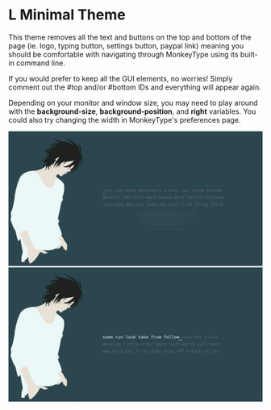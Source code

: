 # L Minimal Theme

This theme removes all the text and buttons on the top and bottom of the page (ie. logo, typing button, settings button, paypal link) meaning you should be comfortable with navigating through MonkeyType using its built-in command line.

If you would prefer to keep all the GUI elements, no worries! Simply comment out the #top and/or #bottom IDs and everything will appear again.

Depending on your monitor and window size, you may need to play around with the **background-size**, **background-position**, and **right** variables. You could also try changing the width in MonkeyType's preferences page.

![Theme with keymap](Screenshots/L-with-Keymap.png)
![Theme during test](Screenshots/L-in-Test.png)
